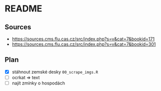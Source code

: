 # README

## Sources 
- https://sources.cms.flu.cas.cz/src/index.php?s=v&cat=7&bookid=171  
- https://sources.cms.flu.cas.cz/src/index.php?s=v&cat=7&bookid=301  

## Plan
- [x] stáhnout zemské desky
    `00_scrape_imgs.R`
- [ ] ocrkat => text
- [ ] najít zmínky o hospodách
